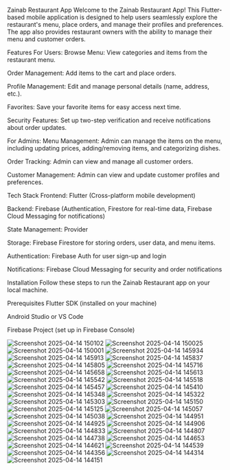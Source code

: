Zainab Restaurant App
Welcome to the Zainab Restaurant App! This Flutter-based mobile application is designed to help users seamlessly explore the restaurant's menu, place orders, and manage their profiles and preferences. The app also provides restaurant owners with the ability to manage their menu and customer orders.

Features
For Users:
Browse Menu: View categories and items from the restaurant menu.

Order Management: Add items to the cart and place orders.

Profile Management: Edit and manage personal details (name, address, etc.).

Favorites: Save your favorite items for easy access next time.

Security Features: Set up two-step verification and receive notifications about order updates.

For Admins:
Menu Management: Admin can manage the items on the menu, including updating prices, adding/removing items, and categorizing dishes.

Order Tracking: Admin can view and manage all customer orders.

Customer Management: Admin can view and update customer profiles and preferences.

Tech Stack
Frontend: Flutter (Cross-platform mobile development)

Backend: Firebase (Authentication, Firestore for real-time data, Firebase Cloud Messaging for notifications)

State Management: Provider

Storage: Firebase Firestore for storing orders, user data, and menu items.

Authentication: Firebase Auth for user sign-up and login

Notifications: Firebase Cloud Messaging for security and order notifications

Installation
Follow these steps to run the Zainab Restaurant app on your local machine.

Prerequisites
Flutter SDK (installed on your machine)

Android Studio or VS Code

Firebase Project (set up in Firebase Console)


![Screenshot 2025-04-14 150102](https://github.com/user-attachments/assets/4f263c0c-ff7b-4eae-8d3b-a5a6475927e2)
![Screenshot 2025-04-14 150025](https://github.com/user-attachments/assets/4ef7be12-68fe-41bd-9dad-ae09584a70d7)
![Screenshot 2025-04-14 150001](https://github.com/user-attachments/assets/ecc3bb7a-85a4-482f-87db-3f0ea878643d)
![Screenshot 2025-04-14 145934](https://github.com/user-attachments/assets/c4360878-9d64-4c1e-bbae-a3f3d4f85a87)
![Screenshot 2025-04-14 145913](https://github.com/user-attachments/assets/d12e3f4e-acd7-45dc-9ffc-27ae55aa1616)
![Screenshot 2025-04-14 145837](https://github.com/user-attachments/assets/ea1fccde-1f41-4905-b4ac-4b797f18f27d)
![Screenshot 2025-04-14 145805](https://github.com/user-attachments/assets/bbded9eb-b2d1-49ec-a4b1-9716b6239c88)
![Screenshot 2025-04-14 145716](https://github.com/user-attachments/assets/ab7941ce-24f1-434a-8575-087c60282816)
![Screenshot 2025-04-14 145658](https://github.com/user-attachments/assets/cf58d10b-237c-40a5-b2cd-32beac4b20ab)
![Screenshot 2025-04-14 145613](https://github.com/user-attachments/assets/5d44d375-6a91-4560-bb5b-42996d6ba807)
![Screenshot 2025-04-14 145542](https://github.com/user-attachments/assets/8e33efc3-a522-48bf-94eb-9ebe26439fcf)
![Screenshot 2025-04-14 145518](https://github.com/user-attachments/assets/5d192cc5-1658-4b72-9d81-2673e0e3b911)
![Screenshot 2025-04-14 145457](https://github.com/user-attachments/assets/295a4d4d-20ed-4230-a3f5-a83554beeac5)
![Screenshot 2025-04-14 145410](https://github.com/user-attachments/assets/e79283e3-e962-4cd3-b04a-ec2d04fffdc1)
![Screenshot 2025-04-14 145348](https://github.com/user-attachments/assets/d3a3043f-cf16-4e69-999b-99329b8ec27c)
![Screenshot 2025-04-14 145322](https://github.com/user-attachments/assets/5699eead-f1af-4d1d-8390-838918ec1b92)
![Screenshot 2025-04-14 145303](https://github.com/user-attachments/assets/23ebf881-f9cc-4cc7-85b8-6aa0b241a1f5)
![Screenshot 2025-04-14 145150](https://github.com/user-attachments/assets/bfe5f29f-4fc9-47e0-a41d-f107565ffc4d)
![Screenshot 2025-04-14 145125](https://github.com/user-attachments/assets/8044e44b-b127-44c9-9aa2-c3a6c4506057)
![Screenshot 2025-04-14 145057](https://github.com/user-attachments/assets/6d71bb98-b3b2-4095-825d-b71b38003f87)
![Screenshot 2025-04-14 145038](https://github.com/user-attachments/assets/2c7abdcc-292d-4949-b926-95eb26dc2bc8)
![Screenshot 2025-04-14 144951](https://github.com/user-attachments/assets/79ce6041-3559-4a45-b008-52c008fcd485)
![Screenshot 2025-04-14 144925](https://github.com/user-attachments/assets/d7fa45bd-28cc-4279-a928-dd70ccda7952)
![Screenshot 2025-04-14 144906](https://github.com/user-attachments/assets/751cc7a2-c9b7-4609-b50b-dbe4feac31db)
![Screenshot 2025-04-14 144833](https://github.com/user-attachments/assets/1f32294a-18d0-47a0-bb8a-b7dabf137c74)
![Screenshot 2025-04-14 144807](https://github.com/user-attachments/assets/465d3faf-590c-4464-8991-08562c24b5ff)
![Screenshot 2025-04-14 144738](https://github.com/user-attachments/assets/d7739c82-e9a5-4ac9-8844-f78f31d9c4a5)
![Screenshot 2025-04-14 144653](https://github.com/user-attachments/assets/56346208-de96-465c-bf9e-31d15ccc6198)
![Screenshot 2025-04-14 144621](https://github.com/user-attachments/assets/1d531432-65ea-41be-bbe0-8c90ddf006cd)
![Screenshot 2025-04-14 144539](https://github.com/user-attachments/assets/1adb2139-0849-459e-beef-96d772c1ccfd)
![Screenshot 2025-04-14 144356](https://github.com/user-attachments/assets/887e1936-be08-4c0b-9dc9-5f3660f7be02)
![Screenshot 2025-04-14 144314](https://github.com/user-attachments/assets/7c1cc254-4248-46df-825c-2c83ac39e341)
![Screenshot 2025-04-14 144151](https://github.com/user-attachments/assets/639c5cdc-0bbb-4a13-820b-dc95096e576b)
